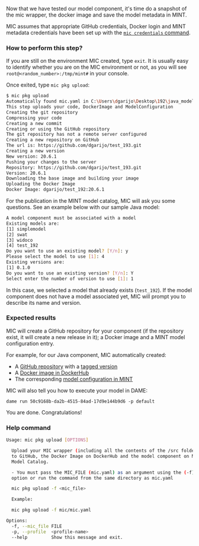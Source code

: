 Now that we have tested our model component, it's time do a snapshot of the mic wrapper, the docker image and save the model metadata in MINT.

MIC assumes that appropriate GitHub credentials, Docker login and MINT metadata credentials have been set up with the [`mic credentials` command](/commands/configure/). 

### How to perform this step?

If you are still on the environment MIC created, type `exit`. It is usually easy to identify whether you are on the MIC environment or not, as you will see `root@<random_number>:/tmp/mint#` in your console.

Once exited, type `mic pkg upload`:

```bash
$ mic pkg upload
Automatically found mic.yaml in C:\Users\dgarijo\Desktop\192\java_model\mic\mic.yaml
This step uploads your code, DockerImage and ModelConfiguration
Creating the git repository
Compressing your code
Creating a new commit
Creating or using the GitHub repository
The git repository has not a remote server configured
Creating a new repository on GitHub
The url is: https://github.com/dgarijo/test_193.git
Creating a new version
New version: 20.6.1
Pushing your changes to the server
Repository: https://github.com/dgarijo/test_193.git
Version: 20.6.1
Downloading the base image and building your image
Uploading the Docker Image
Docker Image: dgarijo/test_192:20.6.1
```
For the publication in the MINT model catalog, MIC will ask you some questions. See an example below with our sample Java model:

```bash
A model component must be associated with a model
Existing models are:
[1] simplemodel
[2] swat
[3] widoco
[4] test_192
Do you want to use an existing model? [Y/n]: y
Please select the model to use [1]: 4
Existing versions are:
[1] 0.1.0
Do you want to use an existing version? [Y/n]: Y
Select enter the number of version to use [1]: 1
```
In this case, we selected a model that already exists (`test_192`). If the model component does not have a model associated yet, MIC will prompt you to describe its name and version.

### Expected results
MIC will create a GitHub repository for your component (if the repository exist, it will create a new release in it); a Docker image and a MINT model configuration entry.

For example, for our Java component, MIC automatically created:

- A [GitHub repository](https://github.com/dgarijo/test_192) with a [tagged version](https://github.com/dgarijo/test_192/tree/20.6.1)
- A [Docker image in DockerHub](https://hub.docker.com/repository/docker/dgarijo/test_192)
- The corresponding [model configuration in MINT](https://w3id.org/okn/i/mint/da18b946-a7d5-4df6-b117-1452e47bca0c)

MIC will also tell you how to execute your model in DAME:
```
dame run 50c9168b-da2b-4515-84ad-17d9e144b9d6 -p default
```

You are done. Congratulations!


### Help command

```bash
Usage: mic pkg upload [OPTIONS]

  Upload your MIC wrapper (including all the contents of the /src folder)
  to GitHub, the Docker Image on DockerHub and the model component on MINT
  Model Catalog.

  - You must pass the MIC_FILE (mic.yaml) as an argument using the (-f)
  option or run the command from the same directory as mic.yaml

  mic pkg upload -f <mic_file>

  Example:

  mic pkg upload -f mic/mic.yaml

Options:
  -f, --mic_file FILE
  -p, --profile  <profile-name>
  --help         Show this message and exit.
```
